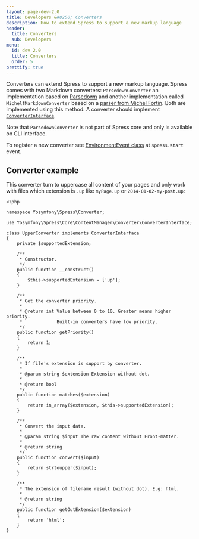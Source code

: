 ```yaml
---
layout: page-dev-2.0
title: Developers &#8250; Converters
description: How to extend Spress to support a new markup language
header: 
  title: Converters
  sub: Developers
menu:
  id: dev 2.0
  title: Converters
  order: 5
prettify: true
---
```

Converters can extend Spress to support a new markup language. Spress comes with 
two Markdown converters: `ParsedownConverter` an implementation based on [Parsedown](http://parsedown.org/) 
and another implementation called `MichelfMarkdownConverter` based on a [parser from Michel Fortin](https://github.com/michelf/php-markdown). Both are implemented using this method. A converter should implement
[`ConverterInterface`](https://github.com/spress/Spress/blob/master/src/Core/ContentManager/Converter/ConverterInterface.php).

Note that `ParsedownConverter` is not part of Spress core and only is available on CLI interface.

To register a new converter see [EnvironmentEvent class](/docs/2.0/developers/events-list/#adds-new-converter)
at `spress.start` event.

## Converter example

This converter turn to uppercase all content of your 
pages and only work with files which extension is `.up` like `myPage.up` or
`2014-01-02-my-post.up`:

```
<?php

namespace Yosymfony\Spress\Converter;

use Yosymfony\Spress\Core\ContentManager\Converter\ConverterInterface;

class UpperConverter implements ConverterInterface
{
    private $supportedExtension;

    /**
     * Constructor.
     */
    public function __construct()
    {
        $this->supportedExtension = ['up'];
    }

    /**
     * Get the converter priority.
     * 
     * @return int Value between 0 to 10. Greater means higher priority.
     *             Built-in converters have low priority.
     */
    public function getPriority()
    {
        return 1;
    }

    /**
     * If file's extension is support by converter.
     *
     * @param string $extension Extension without dot.
     *
     * @return bool
     */
    public function matches($extension)
    {
        return in_array($extension, $this->supportedExtension);
    }

    /**
     * Convert the input data.
     *
     * @param string $input The raw content without Front-matter.
     *
     * @return string
     */
    public function convert($input)
    {
        return strtoupper($input);
    }

    /**
     * The extension of filename result (without dot). E.g: html.
     *
     * @return string
     */
    public function getOutExtension($extension)
    {
        return 'html';
    }
}
```
